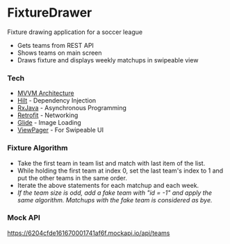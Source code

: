 # FixtureDrawer

Fixture drawing application for a soccer league

* Gets teams from REST API
* Shows teams on main screen
* Draws fixture and displays weekly matchups in swipeable view


<h3>Tech</h3>

* [MVVM Architecture](https://developer.android.com/jetpack/guide)
* [Hilt](https://dagger.dev/hilt/) - Dependency Injection
* [RxJava](https://github.com/ReactiveX/RxJava) - Asynchronous Programming
* [Retrofit](https://square.github.io/retrofit/) - Networking
* [Glide](https://bumptech.github.io/glide/) - Image Loading
* [ViewPager](https://developer.android.com/guide/navigation/navigation-swipe-view-2) - For Swipeable UI

<h3>Fixture Algorithm</h3>

* Take the first team in team list and match with last item of the list.
* While holding the first team at index 0, set the last team's index to 1 and put the other teams in the same order.
* Iterate the above statements for each matchup and each week.
* _If the team size is odd, add a fake team with "id = -1" and apply the same algorithm. Matchups with the fake team is considered as bye._

<h3>Mock API</h3>

https://6204cfde161670001741af6f.mockapi.io/api/teams

